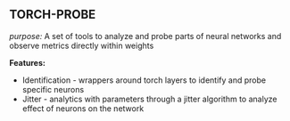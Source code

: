 ## TORCH-PROBE

_purpose:_ A set of tools to analyze and probe parts of neural networks and observe metrics directly within weights

**Features:**
 * Identification - wrappers around torch layers to identify and probe specific neurons
 * Jitter - analytics with parameters through a jitter algorithm to analyze effect of neurons on the network
